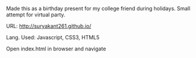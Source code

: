 Made this as a birthday present for my college friend during holidays. Small attempt for virtual party.


URL: http://suryakant261.github.io/

Lang. Used: Javascript, CSS3, HTML5


Open index.html in browser and navigate

